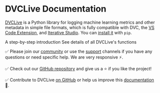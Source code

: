 # DVCLive Documentation

[DVCLive](https://github.com/iterative/dvclive) is a Python library for logging
machine learning metrics and other metadata in simple file formats, which is
fully compatible with DVC, the
[VS Code Extension](https://marketplace.visualstudio.com/items?itemName=Iterative.dvc),
and [Iterative Studio](https://studio.iterative.ai/). You can
[install it](https://github.com/iterative/dvclive#installation) with `pip`.

<cards>

  <card href="/doc/dvclive/get-started" heading="Get Started">
    A step-by-step introduction
  </card>

  <card href="/doc/dvclive/api-reference" heading="API Reference">
    See details of all DVCLive's functions
  </card>

</cards>

✅ Please join our [community](/community) or use the [support](/support)
channels if you have any questions or need specific help. We are very responsive
⚡.

✅ Check out our [GitHub repository](https://github.com/iterative/dvclive) and
give us a ⭐ if you like the project!

✅ Contribute to DVCLive [on GitHub](https://github.com/iterative/dvclive) or
help us improve this
[documentation](https://github.com/iterative/dvc.org/tree/main/content/docs/dvclive)
🙏.
